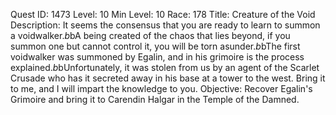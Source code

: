 Quest ID: 1473
Level: 10
Min Level: 10
Race: 178
Title: Creature of the Void
Description: It seems the consensus that you are ready to learn to summon a voidwalker.$b$bA being created of the chaos that lies beyond, if you summon one but cannot control it, you will be torn asunder.$b$bThe first voidwalker was summoned by Egalin, and in his grimoire is the process explained.$b$bUnfortunately, it was stolen from us by an agent of the Scarlet Crusade who has it secreted away in his base at a tower to the west. Bring it to me, and I will impart the knowledge to you.
Objective: Recover Egalin's Grimoire and bring it to Carendin Halgar in the Temple of the Damned.
